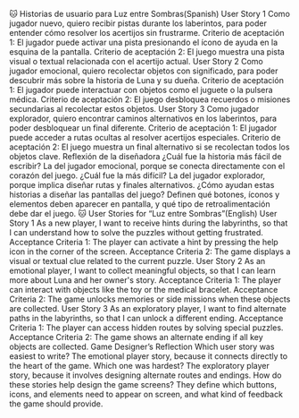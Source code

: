 🐱 Historias de usuario para Luz entre Sombras(Spanish)
User Story 1
Como jugador nuevo, quiero recibir pistas durante los laberintos, para poder entender cómo resolver los acertijos sin frustrarme.
Criterio de aceptación 1: El jugador puede activar una pista presionando el ícono de ayuda en la esquina de la pantalla.
Criterio de aceptación 2: El juego muestra una pista visual o textual relacionada con el acertijo actual.
User Story 2
Como jugador emocional, quiero recolectar objetos con significado, para poder descubrir más sobre la historia de Luna y su dueña.
Criterio de aceptación 1: El jugador puede interactuar con objetos como el juguete o la pulsera médica.
Criterio de aceptación 2: El juego desbloquea recuerdos o misiones secundarias al recolectar estos objetos.
User Story 3
Como jugador explorador, quiero encontrar caminos alternativos en los laberintos, para poder desbloquear un final diferente.
Criterio de aceptación 1: El jugador puede acceder a rutas ocultas al resolver acertijos especiales.
Criterio de aceptación 2: El juego muestra un final alternativo si se recolectan todos los objetos clave.
Reflexión de la diseñadora
¿Cuál fue la historia más fácil de escribir? La del jugador emocional, porque se conecta directamente con el corazón del juego.
¿Cuál fue la más difícil? La del jugador explorador, porque implica diseñar rutas y finales alternativos.
¿Cómo ayudan estas historias a diseñar las pantallas del juego? Definen qué botones, íconos y elementos deben aparecer en pantalla, y qué tipo de retroalimentación debe dar el juego.
🐱 User Stories for “Luz entre Sombras”(English)
User Story 1
As a new player, I want to receive hints during the labyrinths, so that I can understand how to solve the puzzles without getting frustrated.
Acceptance Criteria 1: The player can activate a hint by pressing the help icon in the corner of the screen.
Acceptance Criteria 2: The game displays a visual or textual clue related to the current puzzle.
User Story 2
As an emotional player, I want to collect meaningful objects, so that I can learn more about Luna and her owner's story.
Acceptance Criteria 1: The player can interact with objects like the toy or the medical bracelet.
Acceptance Criteria 2: The game unlocks memories or side missions when these objects are collected.
User Story 3
As an exploratory player, I want to find alternate paths in the labyrinths, so that I can unlock a different ending.
Acceptance Criteria 1: The player can access hidden routes by solving special puzzles.
Acceptance Criteria 2: The game shows an alternate ending if all key objects are collected.
 Game Designer’s Reflection
Which user story was easiest to write? The emotional player story, because it connects directly to the heart of the game.
Which one was hardest? The exploratory player story, because it involves designing alternate routes and endings.
How do these stories help design the game screens? They define which buttons, icons, and elements need to appear on screen, and what kind of feedback the game should provide.
